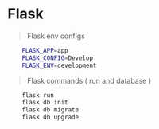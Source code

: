 # Flask 

> Flask env configs
```bash
    FLASK_APP=app
    FLASK_CONFIG=Develop
    FLASK_ENV=development
```

> Flask commands ( run and database )
```bash
    flask run
    flask db init
    flask db migrate
    flask db upgrade
```